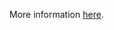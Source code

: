 More information [here](https://docs.prismacloud.io/en/enterprise-edition/policy-reference/aws-policies/aws-general-policies/ensure-aws-codecommit-branch-changes-have-at-least-2-approvals).
